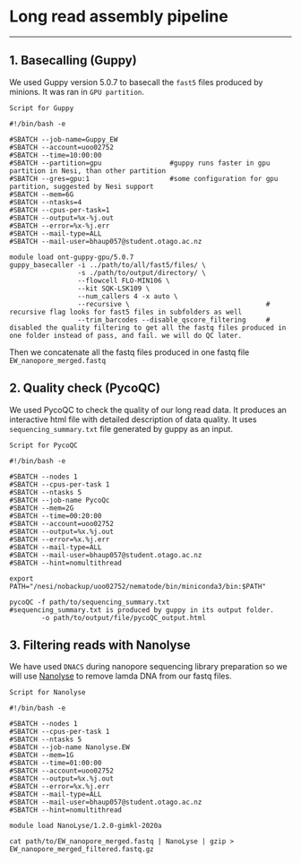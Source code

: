 # Long read assembly pipeline
---
## 1. Basecalling (Guppy)
We used Guppy version 5.0.7 to basecall the `fast5` files produced by minions. It was ran in `GPU partition`.

`Script for Guppy`
```
#!/bin/bash -e

#SBATCH --job-name=Guppy_EW                 
#SBATCH --account=uoo02752              
#SBATCH --time=10:00:00                
#SBATCH --partition=gpu                 #guppy runs faster in gpu partition in Nesi, than other partition
#SBATCH --gres=gpu:1                    #some configuration for gpu partition, suggested by Nesi support
#SBATCH --mem=6G                                
#SBATCH --ntasks=4                              
#SBATCH --cpus-per-task=1               
#SBATCH --output=%x-%j.out              
#SBATCH --error=%x-%j.err               
#SBATCH --mail-type=ALL
#SBATCH --mail-user=bhaup057@student.otago.ac.nz

module load ont-guppy-gpu/5.0.7
guppy_basecaller -i ../path/to/all/fast5/files/ \
                 -s ./path/to/output/directory/ \
                 --flowcell FLO-MIN106 \
                 --kit SQK-LSK109 \
                 --num_callers 4 -x auto \
                 --recursive \                                  # recursive flag looks for fast5 files in subfolders as well
                 --trim_barcodes --disable_qscore_filtering     # disabled the quality filtering to get all the fastq files produced in one folder instead of pass, and fail. we will do QC later.
```
Then we concatenate all the fastq files produced in one fastq file `EW_nanopore_merged.fastq`


## 2. Quality check (PycoQC)
We used PycoQC to check the quality of our long read data. It produces an interactive html file with detailed description of data quality.
It uses `sequencing_summary.txt` file generated by guppy as an input.

`Script for PycoQC`
```
#!/bin/bash -e

#SBATCH --nodes 1
#SBATCH --cpus-per-task 1
#SBATCH --ntasks 5
#SBATCH --job-name PycoQc
#SBATCH --mem=2G
#SBATCH --time=00:20:00
#SBATCH --account=uoo02752
#SBATCH --output=%x.%j.out
#SBATCH --error=%x.%j.err
#SBATCH --mail-type=ALL
#SBATCH --mail-user=bhaup057@student.otago.ac.nz
#SBATCH --hint=nomultithread

export PATH="/nesi/nobackup/uoo02752/nematode/bin/miniconda3/bin:$PATH"

pycoQC -f path/to/sequencing_summary.txt            #sequencing_summary.txt is produced by guppy in its output folder.
        -o path/to/output/file/pycoQC_output.html
```
## 3. Filtering reads with Nanolyse
We have used `DNACS` during nanopore sequencing library preparation so we will use [Nanolyse](https://github.com/wdecoster/NanoLyse) to remove lamda DNA from our fastq files.

`Script for Nanolyse`
```
#!/bin/bash -e

#SBATCH --nodes 1
#SBATCH --cpus-per-task 1
#SBATCH --ntasks 5
#SBATCH --job-name Nanolyse.EW
#SBATCH --mem=1G
#SBATCH --time=01:00:00
#SBATCH --account=uoo02752
#SBATCH --output=%x.%j.out
#SBATCH --error=%x.%j.err
#SBATCH --mail-type=ALL
#SBATCH --mail-user=bhaup057@student.otago.ac.nz
#SBATCH --hint=nomultithread

module load NanoLyse/1.2.0-gimkl-2020a

cat path/to/EW_nanopore_merged.fastq | NanoLyse | gzip > EW_nanopore_merged_filtered.fastq.gz
```

